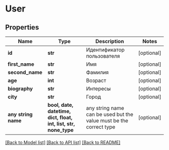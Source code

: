 # User


## Properties
Name | Type | Description | Notes
------------ | ------------- | ------------- | -------------
**id** | **str** | Идентификатор пользователя | [optional] 
**first_name** | **str** | Имя | [optional] 
**second_name** | **str** | Фамилия | [optional] 
**age** | **int** | Возраст | [optional] 
**biography** | **str** | Интересы | [optional] 
**city** | **str** | Город | [optional] 
**any string name** | **bool, date, datetime, dict, float, int, list, str, none_type** | any string name can be used but the value must be the correct type | [optional]

[[Back to Model list]](../README.md#documentation-for-models) [[Back to API list]](../README.md#documentation-for-api-endpoints) [[Back to README]](../README.md)


